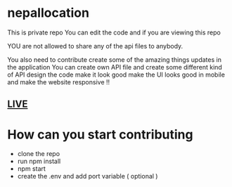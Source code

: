 # nepallocation

This is private repo 
You can edit the code and if you are viewing this repo

YOU are not allowed to share any of the api files to anybody.

You also need to contribute create some of the amazing things updates in the application
You can create own API file and create some different kind of API 
design the code 
make it look good 
make the UI looks good in mobile and make the website responsive !!


## [LIVE](https://nepallocation.herokuapp.com)


# How can you start contributing 

- clone the repo
- run npm install
- npm start
- create the .env and add port variable ( optional )
